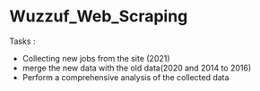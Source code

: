 # Wuzzuf_Web_Scraping
Tasks :
  - Collecting new jobs from the site (2021)
  - merge the new data with the old data(2020 and 2014 to 2016)
  - Perform a comprehensive analysis of the collected data
